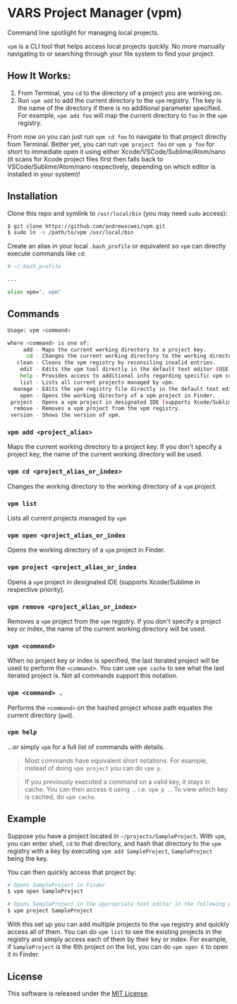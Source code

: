 # VARS Project Manager (vpm)

Command line spotlight for managing local projects.

`vpm` is a CLI tool that helps access local projects quickly. No more manually navigating to or searching through your file system to find your project.

## How It Works:

1. From Terminal, you `cd` to the directory of a project you are working on.
2. Run `vpm add` to add the current directory to the `vpm` registry. The key is the name of the directory if there is no additional parameter specified. For example, `vpm add foo` will map the current directory to `foo` in the `vpm` registry.

From now on you can just run `vpm cd foo` to navigate to that project directly from Terminal. Better yet, you can run `vpm project foo` or `vpm p foo` for short to immediate open it using either Xcode/VSCode/Sublime/Atom/nano (it scans for Xcode project files first then falls back to VSCode/Sublime/Atom/nano respectively, depending on which editor is installed in your system)!

## Installation

Clone this repo and symlink to `/usr/local/bin` (you may need `sudo` access):

```sh
$ git clone https://github.com/andrewscwei/vpm.git
$ sudo ln -s /path/to/vpm /usr/local/bin
```

Create an alias in your local `.bash_profile` or equivalent so `vpm` can directly execute commands like `cd`:

```sh
# ~/.bash_profile

...

alias vpm=". vpm"
```

## Commands

```sh
Usage: vpm <command>

where <command> is one of:
     add - Maps the current working directory to a project key.
      cd - Changes the current working directory to the working directory of a vpm project.
   clean - Cleans the vpm registry by reconsiling invalid entries.
    edit - Edits the vpm tool directly in the default text editor (USE WITH CAUTION).
    help - Provides access to additional info regarding specific vpm commands.
    list - Lists all current projects managed by vpm.
  manage - Edits the vpm registry file directly in the default text editor (USE WITH CAUTION).
    open - Opens the working directory of a vpm project in Finder.
 project - Opens a vpm project in designated IDE (supports Xcode/Sublime/Atom in respective priority).
  remove - Removes a vpm project from the vpm registry.
 version - Shows the version of vpm.
```

### `vpm add <project_alias>`
Maps the current working directory to a project key. If you don't specify a project key, the name of the current working directory will be used.

### `vpm cd <project_alias_or_index>`
Changes the working directory to the working directory of a `vpm` project.

### `vpm list`
Lists all current projects managed by `vpm`

### `vpm open <project_alias_or_index` 
Opens the working directory of a `vpm` project in Finder.

### `vpm project <project_alias_or_index` 
Opens a `vpm` project in designated IDE (supports Xcode/Sublime in respective priority).

### `vpm remove <project_alias_or_index>`
Removes a `vpm` project from the `vpm` registry. If you don't specify a project key or index, the name of the current working directory will be used.

### `vpm <command>`
When no project key or index is specified, the last iterated project will be used to perform the `<command`>. You can use `vpm cache` to see what the last iterated project is. Not all commands support this notation.

### `vpm <command> .`
Performs the `<command>` on the hashed project whose path equates the current directory (`pwd`). 

### `vpm help` 
...or simply `vpm` for a full list of commands with details.

> Most commands have equivalent short notations. For example, instead of doing `vpm project` you can do `vpm p`.

> If you previously executed a command on a valid key, it stays in cache. You can then access it using `.`. i.e. `vpm p .`.  To view which key is cached, do `vpm cache`.

## Example

Suppose you have a project located in `~/projects/SampleProject`. With `vpm`, you can enter shell, `cd` to that directory, and hash that directory to the `vpm` registry with a key by executing `vpm add SampleProject`, `SampleProject` being the key.

You can then quickly access that project by:

```sh
# Opens SampleProject in Finder
$ vpm open SampleProject

# Opens SampleProject in the appropriate text editor in the following priority: Xcode, VSCode, Sublime, Atom, nano
$ vpm project SampleProject
```

With this set up you can add multiple projects to the `vpm` registry and quickly access all of them. You can do `vpm list` to see the existing projects in the registry and simply access each of them by their key or index. For example, if `SampleProject` is the 6th project on the list, you can do `vpm open 6` to open it in Finder.

## License

This software is released under the [MIT License](http://opensource.org/licenses/MIT).
